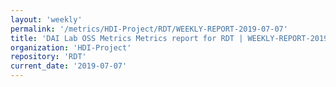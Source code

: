 ```yaml
---
layout: 'weekly'
permalink: '/metrics/HDI-Project/RDT/WEEKLY-REPORT-2019-07-07'
title: 'DAI Lab OSS Metrics Metrics report for RDT | WEEKLY-REPORT-2019-07-07'
organization: 'HDI-Project'
repository: 'RDT'
current_date: '2019-07-07'
---
```

